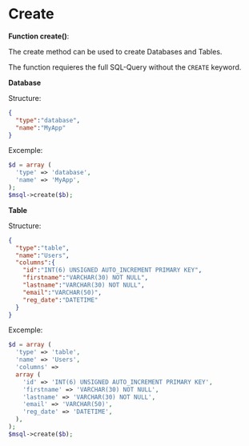 # Create

**Function create()**:

The create method can be used to create Databases and Tables.

The function requieres the full SQL-Query without the `CREATE` keyword.

**Database**

Structure:

```json
{
  "type":"database",
  "name":"MyApp"
}
```

Excemple:

```php
$d = array (
  'type' => 'database',
  'name' => 'MyApp',
);
$msql->create($b);
```

**Table**

Structure:

```json
{
  "type":"table",
  "name":"Users",
  "columns":{
    "id":"INT(6) UNSIGNED AUTO_INCREMENT PRIMARY KEY",
    "firstname":"VARCHAR(30) NOT NULL",
    "lastname":"VARCHAR(30) NOT NULL",
    "email":"VARCHAR(50)",
    "reg_date":"DATETIME"
  }
}
```

Excemple:

```php
$d = array (
  'type' => 'table',
  'name' => 'Users',
  'columns' => 
  array (
    'id' => 'INT(6) UNSIGNED AUTO_INCREMENT PRIMARY KEY',
    'firstname' => 'VARCHAR(30) NOT NULL',
    'lastname' => 'VARCHAR(30) NOT NULL',
    'email' => 'VARCHAR(50)',
    'reg_date' => 'DATETIME',
  ),
);
$msql->create($b);
```